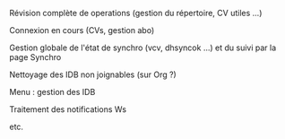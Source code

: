 Révision complète de operations (gestion du répertoire, CV utiles ...)

Connexion en cours (CVs, gestion abo)

Gestion globale de l'état de synchro (vcv, dhsyncok ...) et du suivi par la page Synchro

Nettoyage des IDB non joignables (sur Org ?)

Menu : gestion des IDB

Traitement des notifications Ws

etc.
